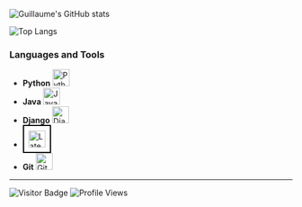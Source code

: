 ![Guillaume's GitHub stats](https://github-readme-stats.vercel.app/api?username=Guillaume-gillard&show_icons=true&theme=tokyonight)

![Top Langs](https://github-readme-stats.vercel.app/api/top-langs/?username=Guillaume-gillard&layout=compact&show_icons=true&theme=radical&count_private=true&include_all_commits=true&langs_count=10&hide=jupyter-notebook)

### Languages and Tools
- **Python** <img alt="Python" width="30px" src="https://cdn.jsdelivr.net/gh/devicons/devicon/icons/python/python-original.svg"/>
- **Java** <img alt="Java" width="30px" src="https://cdn.jsdelivr.net/gh/devicons/devicon/icons/java/java-original.svg"/>
- **Django** <img alt="Django" width="30px" src="https://cdn.jsdelivr.net/gh/devicons/devicon/icons/django/django-plain.svg"/>
- <div style="background-color: #FFFFFF; border: 2px solid #000000; padding: 8px; display: inline-block;">
    <img alt="Latex" width="30px" src="https://cdn.jsdelivr.net/gh/devicons/devicon/icons/latex/latex-original.svg"/>
  </div>
- **Git** <img alt="Git" width="30px" src="https://cdn.jsdelivr.net/gh/devicons/devicon/icons/git/git-original.svg"/>

---

![Visitor Badge](https://visitor-badge.glitch.me/badge?page_id=guillaume-gillard)
![Profile Views](https://komarev.com/ghpvc/?username=guillaume-gillard)

